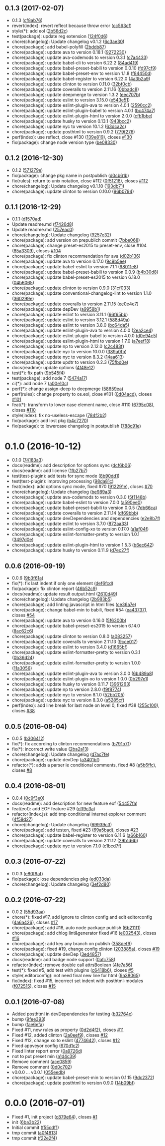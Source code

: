 <a name="0.1.3"></a>
## 0.1.3 (2017-02-07)

* 0.1.3 ([cf8ab76](https://github.com/gitscrum/posthtml-beautify/commit/cf8ab76))
* revert(index): revert reflect because throw error ([cc563cf](https://github.com/gitscrum/posthtml-beautify/commit/cc563cf))
* style(*): add eol ([2b56d2c](https://github.com/gitscrum/posthtml-beautify/commit/2b56d2c))
* test(package): update reg extension ([124f0d6](https://github.com/gitscrum/posthtml-beautify/commit/124f0d6))
* chore(changelog): Update changelog v0.1.2 ([6c3ae30](https://github.com/gitscrum/posthtml-beautify/commit/6c3ae30))
* chore(package): add babel-polyfill ([2bddb87](https://github.com/gitscrum/posthtml-beautify/commit/2bddb87))
* chore(package): update ava to version 0.18.1 ([9272230](https://github.com/gitscrum/posthtml-beautify/commit/9272230))
* chore(package): update ava-codemods to version 0.3.1 ([c7a4433](https://github.com/gitscrum/posthtml-beautify/commit/c7a4433))
* chore(package): update babel-cli to version 6.22.2 ([84ad419](https://github.com/gitscrum/posthtml-beautify/commit/84ad419))
* chore(package): update babel-preset-babili to version 0.0.10 ([fd97cf9](https://github.com/gitscrum/posthtml-beautify/commit/fd97cf9))
* chore(package): update babel-preset-env to version 1.1.8 ([f84450d](https://github.com/gitscrum/posthtml-beautify/commit/f84450d))
* chore(package): update babel-register to version 6.22.0 ([4a3b2a9](https://github.com/gitscrum/posthtml-beautify/commit/4a3b2a9))
* chore(package): update clinton to version 0.11.0 ([32bf0cb](https://github.com/gitscrum/posthtml-beautify/commit/32bf0cb))
* chore(package): update coveralls to version 2.11.16 ([0bbadc8](https://github.com/gitscrum/posthtml-beautify/commit/0bbadc8))
* chore(package): update deepmerge to version 1.3.2 ([eec707b](https://github.com/gitscrum/posthtml-beautify/commit/eec707b))
* chore(package): update eslint to version 3.15.0 ([e543e51](https://github.com/gitscrum/posthtml-beautify/commit/e543e51))
* chore(package): update eslint-plugin-ava to version 4.0.1 ([2590cc2](https://github.com/gitscrum/posthtml-beautify/commit/2590cc2))
* chore(package): update eslint-plugin-babel to version 4.0.1 ([bc474a7](https://github.com/gitscrum/posthtml-beautify/commit/bc474a7))
* chore(package): update eslint-plugin-html to version 2.0.0 ([cfb1bbe](https://github.com/gitscrum/posthtml-beautify/commit/cfb1bbe))
* chore(package): update husky to version 0.13.1 ([943bcc2](https://github.com/gitscrum/posthtml-beautify/commit/943bcc2))
* chore(package): update nyc to version 10.1.2 ([63dca2c](https://github.com/gitscrum/posthtml-beautify/commit/63dca2c))
* chore(package): update posthtml to version 0.9.2 ([779f276](https://github.com/gitscrum/posthtml-beautify/commit/779f276))
* perf(index): use reflect, close #130 ([139e819](https://github.com/gitscrum/posthtml-beautify/commit/139e819)), closes [#130](https://github.com/gitscrum/posthtml-beautify/issues/130)
* fix(package): change node version type ([be08330](https://github.com/gitscrum/posthtml-beautify/commit/be08330))



<a name="0.1.2"></a>
## 0.1.2 (2016-12-30)

* 0.1.2 ([571279e](https://github.com/gitscrum/posthtml-beautify/commit/571279e))
* fix(package): change pkg name in postpublish ([d0cb61b](https://github.com/gitscrum/posthtml-beautify/commit/d0cb61b))
* fix(rules): return to unix notation, close #112 ([0f51218](https://github.com/gitscrum/posthtml-beautify/commit/0f51218)), closes [#112](https://github.com/gitscrum/posthtml-beautify/issues/112)
* chore(changelog): Update changelog v0.1.10 ([193db71](https://github.com/gitscrum/posthtml-beautify/commit/193db71))
* chore(package): update clinton to version 0.10.0 ([96b0794](https://github.com/gitscrum/posthtml-beautify/commit/96b0794))



<a name="0.1.1"></a>
## 0.1.1 (2016-12-29)

* 0.1.1 ([d1570ad](https://github.com/gitscrum/posthtml-beautify/commit/d1570ad))
* Update readme.md ([f7426d8](https://github.com/gitscrum/posthtml-beautify/commit/f7426d8))
* Update readme.md ([257eac0](https://github.com/gitscrum/posthtml-beautify/commit/257eac0))
* chore(changelog): Update changelog ([9257e32](https://github.com/gitscrum/posthtml-beautify/commit/9257e32))
* chore(package): add version on prepublich commit ([7bbe068](https://github.com/gitscrum/posthtml-beautify/commit/7bbe068))
* chore(package): change preset-es2015 to preset-env, close #104 ([85a3309](https://github.com/gitscrum/posthtml-beautify/commit/85a3309)), closes [#104](https://github.com/gitscrum/posthtml-beautify/issues/104)
* chore(package): fix clinton recommendation for ava ([d02b136](https://github.com/gitscrum/posthtml-beautify/commit/d02b136))
* chore(package): update ava to version 0.17.0 ([9c9b5ee](https://github.com/gitscrum/posthtml-beautify/commit/9c9b5ee))
* chore(package): update babel-eslint to version 7.1.1 ([98011e8](https://github.com/gitscrum/posthtml-beautify/commit/98011e8))
* chore(package): update babel-preset-babili to version 0.0.9 ([b4b30d8](https://github.com/gitscrum/posthtml-beautify/commit/b4b30d8))
* chore(package): update babel-preset-es2015 to version 6.18.0 ([04b6065](https://github.com/gitscrum/posthtml-beautify/commit/04b6065))
* chore(package): update clinton to version 0.9.0 ([31cf033](https://github.com/gitscrum/posthtml-beautify/commit/31cf033))
* chore(package): update conventional-changelog-lint to version 1.1.0 ([360299e](https://github.com/gitscrum/posthtml-beautify/commit/360299e))
* chore(package): update coveralls to version 2.11.15 ([ee0e4e7](https://github.com/gitscrum/posthtml-beautify/commit/ee0e4e7))
* chore(package): update depDev ([a9958b1](https://github.com/gitscrum/posthtml-beautify/commit/a9958b1))
* chore(package): update eslint to version 3.11.1 ([66f65bb](https://github.com/gitscrum/posthtml-beautify/commit/66f65bb))
* chore(package): update eslint to version 3.12.1 ([588d49a](https://github.com/gitscrum/posthtml-beautify/commit/588d49a))
* chore(package): update eslint to version 3.8.0 ([bc64da5](https://github.com/gitscrum/posthtml-beautify/commit/bc64da5))
* chore(package): update eslint-plugin-ava to version 4.0.0 ([2ea2ce4](https://github.com/gitscrum/posthtml-beautify/commit/2ea2ce4))
* chore(package): update eslint-plugin-babel to version 4.0.0 ([d0e94c5](https://github.com/gitscrum/posthtml-beautify/commit/d0e94c5))
* chore(package): update eslint-plugin-html to version 1.7.0 ([a7eef18](https://github.com/gitscrum/posthtml-beautify/commit/a7eef18))
* chore(package): update np to version 2.12.0 ([c2c483f](https://github.com/gitscrum/posthtml-beautify/commit/c2c483f))
* chore(package): update nyc to version 10.0.0 ([389a0fb](https://github.com/gitscrum/posthtml-beautify/commit/389a0fb))
* chore(package): update nyc to version 8.3.2 ([14aa613](https://github.com/gitscrum/posthtml-beautify/commit/14aa613))
* chore(package): update updtr to version 0.2.3 ([75fbd0e](https://github.com/gitscrum/posthtml-beautify/commit/75fbd0e))
* docs(readme): update options ([4f48e12](https://github.com/gitscrum/posthtml-beautify/commit/4f48e12))
* test(*): fix path ([9b545f4](https://github.com/gitscrum/posthtml-beautify/commit/9b545f4))
* test(package): add node 7 ([5474a17](https://github.com/gitscrum/posthtml-beautify/commit/5474a17))
* ci(*): add node 7 ([a00e10c](https://github.com/gitscrum/posthtml-beautify/commit/a00e10c))
* perf(*): change assign-deep to deepmerge ([58659ea](https://github.com/gitscrum/posthtml-beautify/commit/58659ea))
* perf(rules): change property to os.eol, close #101 ([0d04acd](https://github.com/gitscrum/posthtml-beautify/commit/0d04acd)), closes [#101](https://github.com/gitscrum/posthtml-beautify/issues/101)
* feat(*): transform to lower case element name, close #110 ([6795c08](https://github.com/gitscrum/posthtml-beautify/commit/6795c08)), closes [#110](https://github.com/gitscrum/posthtml-beautify/issues/110)
* style(index): fix no-useless-escape ([784f2b2](https://github.com/gitscrum/posthtml-beautify/commit/784f2b2))
* fix(package): add lost pkg ([b4c7270](https://github.com/gitscrum/posthtml-beautify/commit/b4c7270))
* fix(package): to lowercase changelog in postpublish ([788c91e](https://github.com/gitscrum/posthtml-beautify/commit/788c91e))



<a name="0.1.0"></a>
# 0.1.0 (2016-10-12)

* 0.1.0 ([74183a3](https://github.com/gitscrum/posthtml-beautify/commit/74183a3))
* docs(readme): add description for options sync ([dcf6b06](https://github.com/gitscrum/posthtml-beautify/commit/dcf6b06))
* docs(readme): add license ([1fb27b7](https://github.com/gitscrum/posthtml-beautify/commit/1fb27b7))
* test(test-plugin): add tests for sync mode ([8b90dd1](https://github.com/gitscrum/posthtml-beautify/commit/8b90dd1))
* test(test-plugin): improving processing ([98da81c](https://github.com/gitscrum/posthtml-beautify/commit/98da81c))
* feat(index): add options sync mode, fixed #70 ([912291e](https://github.com/gitscrum/posthtml-beautify/commit/912291e)), closes [#70](https://github.com/gitscrum/posthtml-beautify/issues/70)
* chore(changelog): Update changelog ([be989a3](https://github.com/gitscrum/posthtml-beautify/commit/be989a3))
* chore(package): update ava-codemods to version 0.3.0 ([5f1148b](https://github.com/gitscrum/posthtml-beautify/commit/5f1148b))
* chore(package): update babel-eslint to version 7.0.0 ([a590ee0](https://github.com/gitscrum/posthtml-beautify/commit/a590ee0))
* chore(package): update babel-preset-babili to version 0.0.5 ([7db66ca](https://github.com/gitscrum/posthtml-beautify/commit/7db66ca))
* chore(package): update coveralls to version 2.11.14 ([df69bbb](https://github.com/gitscrum/posthtml-beautify/commit/df69bbb))
* chore(package): update devDependencies and dependencies ([e2e8b7f](https://github.com/gitscrum/posthtml-beautify/commit/e2e8b7f))
* chore(package): update eslint to version 3.7.0 ([872aa33](https://github.com/gitscrum/posthtml-beautify/commit/872aa33))
* chore(package): update eslint-config-xo to version 0.17.0 ([a1af04f](https://github.com/gitscrum/posthtml-beautify/commit/a1af04f))
* chore(package): update eslint-formatter-pretty to version 1.0.1 ([3497d0e](https://github.com/gitscrum/posthtml-beautify/commit/3497d0e))
* chore(package): update eslint-plugin-html to version 1.5.3 ([b6ec642](https://github.com/gitscrum/posthtml-beautify/commit/b6ec642))
* chore(package): update husky to version 0.11.9 ([d7ec27f](https://github.com/gitscrum/posthtml-beautify/commit/d7ec27f))



<a name="0.0.6"></a>
## 0.0.6 (2016-09-19)

* 0.0.6 ([9b3f61a](https://github.com/gitscrum/posthtml-beautify/commit/9b3f61a))
* fix(*): fix last indent if only one element ([def6fcd](https://github.com/gitscrum/posthtml-beautify/commit/def6fcd))
* fix(package): fix clinton report ([46b52c9](https://github.com/gitscrum/posthtml-beautify/commit/46b52c9))
* docs(readme): update result output.html ([2610d49](https://github.com/gitscrum/posthtml-beautify/commit/2610d49))
* chore(changelog): Update changelog ([2b983b5](https://github.com/gitscrum/posthtml-beautify/commit/2b983b5))
* chore(package): add linting javascript in html files ([ce36a7e](https://github.com/gitscrum/posthtml-beautify/commit/ce36a7e))
* chore(package): change babel-min to babili, fixed #54 ([ea43737](https://github.com/gitscrum/posthtml-beautify/commit/ea43737)), closes [#54](https://github.com/gitscrum/posthtml-beautify/issues/54)
* chore(package): update ava to version 0.16.0 ([5f6300b](https://github.com/gitscrum/posthtml-beautify/commit/5f6300b))
* chore(package): update babel-preset-es2015 to version 6.14.0 ([8ac62c6](https://github.com/gitscrum/posthtml-beautify/commit/8ac62c6))
* chore(package): update clinton to version 0.8.0 ([a083257](https://github.com/gitscrum/posthtml-beautify/commit/a083257))
* chore(package): update coveralls to version 2.11.13 ([9cce017](https://github.com/gitscrum/posthtml-beautify/commit/9cce017))
* chore(package): update eslint to version 3.4.0 ([d1665bf](https://github.com/gitscrum/posthtml-beautify/commit/d1665bf))
* chore(package): update eslint-formatter-pretty to version 0.3.1 ([0b36d24](https://github.com/gitscrum/posthtml-beautify/commit/0b36d24))
* chore(package): update eslint-formatter-pretty to version 1.0.0 ([11a3056](https://github.com/gitscrum/posthtml-beautify/commit/11a3056))
* chore(package): update eslint-plugin-ava to version 3.0.0 ([6b489a8](https://github.com/gitscrum/posthtml-beautify/commit/6b489a8))
* chore(package): update eslint-plugin-xo to version 1.0.0 ([0b297e1](https://github.com/gitscrum/posthtml-beautify/commit/0b297e1))
* chore(package): update husky to version 0.11.7 ([3961263](https://github.com/gitscrum/posthtml-beautify/commit/3961263))
* chore(package): update np to version 2.8.0 ([f9f8774](https://github.com/gitscrum/posthtml-beautify/commit/f9f8774))
* chore(package): update nyc to version 8.1.0 ([52bb205](https://github.com/gitscrum/posthtml-beautify/commit/52bb205))
* chore(package): update nyc to version 8.3.0 ([a5285cf](https://github.com/gitscrum/posthtml-beautify/commit/a5285cf))
* perf(index): add line break for last node on level 0, fixed #38 ([255c100](https://github.com/gitscrum/posthtml-beautify/commit/255c100)), closes [#38](https://github.com/gitscrum/posthtml-beautify/issues/38)



<a name="0.0.5"></a>
## 0.0.5 (2016-08-04)

* 0.0.5 ([b306412](https://github.com/gitscrum/posthtml-beautify/commit/b306412))
* fix(*): fix according to clinton recommendations ([b791b71](https://github.com/gitscrum/posthtml-beautify/commit/b791b71))
* fix(*): incorrect write value ([2ba2a13](https://github.com/gitscrum/posthtml-beautify/commit/2ba2a13))
* chore(changelog): Update changelog ([d7ac7fe](https://github.com/gitscrum/posthtml-beautify/commit/d7ac7fe))
* chore(package): update devDep ([a3401bf](https://github.com/gitscrum/posthtml-beautify/commit/a3401bf))
* refactor(*): adds a parser ie conditional comments, fixed #8 ([a5b6ffc](https://github.com/gitscrum/posthtml-beautify/commit/a5b6ffc)), closes [#8](https://github.com/gitscrum/posthtml-beautify/issues/8)



<a name="0.0.4"></a>
## 0.0.4 (2016-08-01)

* 0.0.4 ([0c9f3e0](https://github.com/gitscrum/posthtml-beautify/commit/0c9f3e0))
* docs(readme): add description for new feature eof ([54457fa](https://github.com/gitscrum/posthtml-beautify/commit/54457fa))
* feat(eof): add EOF feature #29 ([cff9c3a](https://github.com/gitscrum/posthtml-beautify/commit/cff9c3a))
* refactor(index.js): add tmp conditional internet explorer comment ([4f58d27](https://github.com/gitscrum/posthtml-beautify/commit/4f58d27))
* chore(changelog): Update changelog ([69939c3](https://github.com/gitscrum/posthtml-beautify/commit/69939c3))
* chore(package): add testen, fixed #23 ([69a5bad](https://github.com/gitscrum/posthtml-beautify/commit/69a5bad)), closes [#23](https://github.com/gitscrum/posthtml-beautify/issues/23)
* chore(package): update babel-register to version 6.11.6 ([a66b160](https://github.com/gitscrum/posthtml-beautify/commit/a66b160))
* chore(package): update coveralls to version 2.11.12 ([29b1d6b](https://github.com/gitscrum/posthtml-beautify/commit/29b1d6b))
* chore(package): update nyc to version 7.1.0 ([c1bcd7f](https://github.com/gitscrum/posthtml-beautify/commit/c1bcd7f))



<a name="0.0.3"></a>
## 0.0.3 (2016-07-22)

* 0.0.3 ([e80f9af](https://github.com/gitscrum/posthtml-beautify/commit/e80f9af))
* fix(package): lose dependencies pkg ([ed033da](https://github.com/gitscrum/posthtml-beautify/commit/ed033da))
* chore(changelog): Update changelog ([3ef2d80](https://github.com/gitscrum/posthtml-beautify/commit/3ef2d80))



<a name="0.0.2"></a>
## 0.0.2 (2016-07-22)

* 0.0.2 ([55d93aa](https://github.com/gitscrum/posthtml-beautify/commit/55d93aa))
* chore(*): fixed #17, add ignore to clinton config and edit editorconfig ([4a6a426](https://github.com/gitscrum/posthtml-beautify/commit/4a6a426)), closes [#17](https://github.com/gitscrum/posthtml-beautify/issues/17)
* chore(package): add #18, auto node package publish ([6b211f1](https://github.com/gitscrum/posthtml-beautify/commit/6b211f1))
* chore(package): add chlog lint&generator fixed #16 ([e002543](https://github.com/gitscrum/posthtml-beautify/commit/e002543)), closes [#16](https://github.com/gitscrum/posthtml-beautify/issues/16)
* chore(package): add key any branch on publish ([358def9](https://github.com/gitscrum/posthtml-beautify/commit/358def9))
* chore(package): fixed #19, change config clinton ([203885a](https://github.com/gitscrum/posthtml-beautify/commit/203885a)), closes [#19](https://github.com/gitscrum/posthtml-beautify/issues/19)
* chore(package): update devDep ([3ed4857](https://github.com/gitscrum/posthtml-beautify/commit/3ed4857))
* docs(readme): add badge node support ([0afc758](https://github.com/gitscrum/posthtml-beautify/commit/0afc758))
* refactor(index): remove double call attrsBoolean ([4fe7a56](https://github.com/gitscrum/posthtml-beautify/commit/4fe7a56))
* test(*): fixed #5, add test with plugins ([c6418b6](https://github.com/gitscrum/posthtml-beautify/commit/c6418b6)), closes [#5](https://github.com/gitscrum/posthtml-beautify/issues/5)
* style(.editorconfig): not need final new line for html ([9a38065](https://github.com/gitscrum/posthtml-beautify/commit/9a38065))
* fix(index): fixed #15, incorrect set indent with posthtml-modules ([f072515](https://github.com/gitscrum/posthtml-beautify/commit/f072515)), closes [#15](https://github.com/gitscrum/posthtml-beautify/issues/15)



<a name="0.0.1"></a>
## 0.0.1 (2016-07-08)

* Added posthtml in devDependencies for testing ([b32764c](https://github.com/gitscrum/posthtml-beautify/commit/b32764c))
* bump ([9fee393](https://github.com/gitscrum/posthtml-beautify/commit/9fee393))
* bump ([fae6efa](https://github.com/gitscrum/posthtml-beautify/commit/fae6efa))
* Fixed #11, now rules as property ([0d2d4f2](https://github.com/gitscrum/posthtml-beautify/commit/0d2d4f2)), closes [#11](https://github.com/gitscrum/posthtml-beautify/issues/11)
* Fixed #12, added clinton ([2a0eef9](https://github.com/gitscrum/posthtml-beautify/commit/2a0eef9)), closes [#12](https://github.com/gitscrum/posthtml-beautify/issues/12)
* Fixed #12, change xo to eslint ([4774642](https://github.com/gitscrum/posthtml-beautify/commit/4774642)), closes [#12](https://github.com/gitscrum/posthtml-beautify/issues/12)
* Fixed appveyor config ([670d1c2](https://github.com/gitscrum/posthtml-beautify/commit/670d1c2))
* Fixed linter report error ([0a9726d](https://github.com/gitscrum/posthtml-beautify/commit/0a9726d))
* not to put preset min ([a1d4c39](https://github.com/gitscrum/posthtml-beautify/commit/a1d4c39))
* Remove comment ([ace0859](https://github.com/gitscrum/posthtml-beautify/commit/ace0859))
* Remove comment ([0d0c702](https://github.com/gitscrum/posthtml-beautify/commit/0d0c702))
* v0.0.0 ... v0.0.1 ([055eedb](https://github.com/gitscrum/posthtml-beautify/commit/055eedb))
* chore(package): update babel-preset-min to version 0.1.15 ([9dc2372](https://github.com/gitscrum/posthtml-beautify/commit/9dc2372))
* chore(package): update posthtml to version 0.9.0 ([14b09bf](https://github.com/gitscrum/posthtml-beautify/commit/14b09bf))



<a name="0.0.0"></a>
# 0.0.0 (2016-07-01)

* Fixed #1, init project ([c879e64](https://github.com/gitscrum/posthtml-beautify/commit/c879e64)), closes [#1](https://github.com/gitscrum/posthtml-beautify/issues/1)
* init ([6ba3b22](https://github.com/gitscrum/posthtml-beautify/commit/6ba3b22))
* Initial commit ([f55cdf1](https://github.com/gitscrum/posthtml-beautify/commit/f55cdf1))
* tmp commit ([a0f4813](https://github.com/gitscrum/posthtml-beautify/commit/a0f4813))
* tmp commit ([f22e2f4](https://github.com/gitscrum/posthtml-beautify/commit/f22e2f4))



